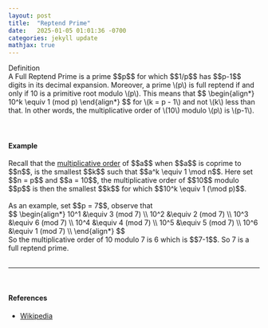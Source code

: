 ```yaml
---
layout: post
title:  "Reptend Prime"
date:   2025-01-05 01:01:36 -0700
categories: jekyll update
mathjax: true
---
```

<div class="mintheaderdiv">
Definition
</div>
<div class="mintbodydiv">
A Full Reptend Prime is a prime $$p$$ for which $$1/p$$ has $$p-1$$ digits in its decimal expansion. Moreover, a prime \(p\) is full reptend if and only if 10 is a primitive root modulo \(p\). This means that
$$
\begin{align*}
10^k \equiv 1 (mod p)
\end{align*}
$$
for \(k = p - 1\) and not \(k\) less than that. In other words, the multiplicative order of \(10\) modulo \(p\) is \(p-1\).
</div>
<br>
<br>
<!------------------------------------------------------------------------------------>
<h4><b>Example</b></h4>
Recall that the <a href="">multiplicative order</a> of $$a$$ when $$a$$ is coprime to $$n$$, is the smallest $$k$$ such that $$a^k \equiv 1 \mod n$$. Here set $$n = p$$ and $$a = 10$$, the multiplicative order of $$10$$ modulo $$p$$ is then the smallest $$k$$ for which $$10^k \equiv 1 (\mod p)$$.
<br>
<br>
As an example, set $$p = 7$$, observe that
<div>
$$
\begin{align*}
10^1 &\equiv 3 (mod 7) \\
10^2 &\equiv 2 (mod 7) \\
10^3 &\equiv 6 (mod 7) \\
10^4 &\equiv 4 (mod 7) \\
10^5 &\equiv 5 (mod 7) \\
10^6 &\equiv 1 (mod 7) \\
\end{align*}
$$
</div>
So the multiplicative order of 10 modulo 7 is 6 which is $$7-1$$. So 7 is a full reptend prime.
<br>
<br>
<hr>
<br>
<!------------------------------------------------------------------------------------>
<h4><b>References</b></h4>
<ul>
<li><a href="https://en.wikipedia.org/wiki/Multiplicative_order">Wikipedia</a></li>
</ul>






















